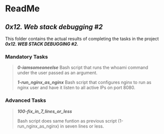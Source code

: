 # ReadMe

## ___0x12. Web stack debugging #2___
This folder contains the actual results of completing the tasks in the project ___0x12. WEB STACK DEBUGGING #2.___

### Mandatory Tasks
> ___0-iamsomeoneelse___
> Bash script that runs the whoami command under the user passed as an argument.
> 
> ___1-run_nginx_as_nginx___
> Bash script that configures nginx to run as nginx user and have it listen to all active IPs on port 8080.

### Advanced Tasks
> ___100-fix_in_7_lines_or_less___
>
> Bash script does same funtion as previous script (1-run_nginx_as_nginx) in seven lines or less.
